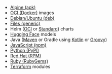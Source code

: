 - [Alpine (apk)](/docs/package-registries/ecosystems/alpine)
- [OCI (Docker)](/docs/package-registries/ecosystems/oci) images
- [Debian/Ubuntu (deb)](/docs/package-registries/ecosystems/debian)
- [Files (generic)](/docs/package-registries/ecosystems/files)
- Helm ([OCI](/docs/package-registries/ecosystems/helm-oci) or [Standard](/docs/package-registries/ecosystems/helm)) charts
- [Hugging Face](/docs/package-registries/ecosystems/hugging-face) models
- Java ([Maven](/docs/package-registries/ecosystems/maven) or Gradle using [Kotlin](/docs/package-registries/ecosystems/gradle-kotlin) or [Groovy](/docs/package-registries/ecosystems/gradle-groovy))
- [JavaScript (npm)](/docs/package-registries/ecosystems/javascript)
- [Python (PyPI)](/docs/package-registries/ecosystems/python)
- [Red Hat (RPM)](/docs/package-registries/ecosystems/red-hat)
- [Ruby (RubyGems)](/docs/package-registries/ecosystems/ruby)
- [Terraform](/docs/package-registries/ecosystems/terraform) modules
